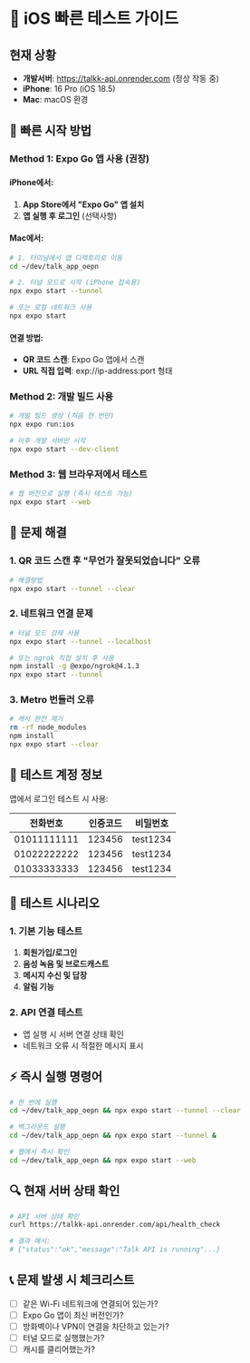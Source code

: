 # 🍎 iOS 빠른 테스트 가이드

## 현재 상황
- **개발서버**: https://talkk-api.onrender.com (정상 작동 중)
- **iPhone**: 16 Pro (iOS 18.5)
- **Mac**: macOS 환경

## 🚀 빠른 시작 방법

### Method 1: Expo Go 앱 사용 (권장)

#### iPhone에서:
1. **App Store에서 "Expo Go" 앱 설치**
2. **앱 실행 후 로그인** (선택사항)

#### Mac에서:
```bash
# 1. 터미널에서 앱 디렉토리로 이동
cd ~/dev/talk_app_oepn

# 2. 터널 모드로 시작 (iPhone 접속용)
npx expo start --tunnel

# 또는 로컬 네트워크 사용
npx expo start
```

#### 연결 방법:
- **QR 코드 스캔**: Expo Go 앱에서 스캔
- **URL 직접 입력**: exp://ip-address:port 형태

### Method 2: 개발 빌드 사용

```bash
# 개발 빌드 생성 (처음 한 번만)
npx expo run:ios

# 이후 개발 서버만 시작
npx expo start --dev-client
```

### Method 3: 웹 브라우저에서 테스트

```bash
# 웹 버전으로 실행 (즉시 테스트 가능)
npx expo start --web
```

## 🔧 문제 해결

### 1. QR 코드 스캔 후 "무언가 잘못되었습니다" 오류
```bash
# 해결방법
npx expo start --tunnel --clear
```

### 2. 네트워크 연결 문제
```bash
# 터널 모드 강제 사용
npx expo start --tunnel --localhost

# 또는 ngrok 직접 설치 후 사용
npm install -g @expo/ngrok@4.1.3
npx expo start --tunnel
```

### 3. Metro 번들러 오류
```bash
# 캐시 완전 제거
rm -rf node_modules
npm install
npx expo start --clear
```

## 📱 테스트 계정 정보

앱에서 로그인 테스트 시 사용:

| 전화번호 | 인증코드 | 비밀번호 |
|----------|----------|----------|
| 01011111111 | 123456 | test1234 |
| 01022222222 | 123456 | test1234 |
| 01033333333 | 123456 | test1234 |

## 🎯 테스트 시나리오

### 1. 기본 기능 테스트
1. **회원가입/로그인**
2. **음성 녹음 및 브로드캐스트**
3. **메시지 수신 및 답장**
4. **알림 기능**

### 2. API 연결 테스트
- 앱 실행 시 서버 연결 상태 확인
- 네트워크 오류 시 적절한 메시지 표시

## ⚡ 즉시 실행 명령어

```bash
# 한 번에 실행
cd ~/dev/talk_app_oepn && npx expo start --tunnel --clear

# 백그라운드 실행
cd ~/dev/talk_app_oepn && npx expo start --tunnel &

# 웹에서 즉시 확인
cd ~/dev/talk_app_oepn && npx expo start --web
```

## 🔍 현재 서버 상태 확인

```bash
# API 서버 상태 확인
curl https://talkk-api.onrender.com/api/health_check

# 결과 예시:
# {"status":"ok","message":"Talk API is running"...}
```

## 📞 문제 발생 시 체크리스트

- [ ] 같은 Wi-Fi 네트워크에 연결되어 있는가?
- [ ] Expo Go 앱이 최신 버전인가?
- [ ] 방화벽이나 VPN이 연결을 차단하고 있는가?
- [ ] 터널 모드로 실행했는가?
- [ ] 캐시를 클리어했는가? 